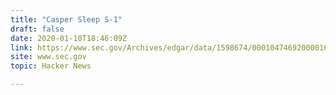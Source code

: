 ```yaml
---
title: "Casper Sleep S-1"
draft: false
date: 2020-01-10T18:46:09Z
link: https://www.sec.gov/Archives/edgar/data/1598674/000104746920000166/a2240404zs-1.htm?utm_medium=RSS&utm_source=hune
site: www.sec.gov
topic: Hacker News  

---
```

